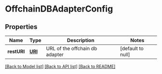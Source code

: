 # OffchainDBAdapterConfig
## Properties

Name | Type | Description | Notes
------------ | ------------- | ------------- | -------------
**restURI** | [**URI**](URI.md) | URL of the offchain db adapter | [default to null]

[[Back to Model list]](../README.md#documentation-for-models) [[Back to API list]](../README.md#documentation-for-api-endpoints) [[Back to README]](../README.md)

